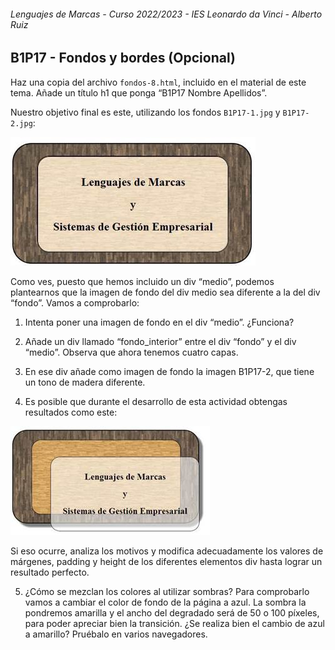 ###### *Lenguajes de Marcas - Curso 2022/2023 - IES Leonardo da Vinci - Alberto Ruiz*
## B1P17 - Fondos y bordes (Opcional)

Haz una copia del archivo `fondos-8.html`, incluido en el material de este tema.  Añade un título h1 que ponga “B1P17 Nombre Apellidos”.

Nuestro objetivo final es este, utilizando los fondos `B1P17-1.jpg` y `B1P17-2.jpg`:

![img](B1P17-Fondos%20y%20bordes-1.jpg)

 Como ves, puesto que hemos incluido un div “medio”, podemos plantearnos que la imagen de fondo del div medio sea diferente a la del div “fondo”. Vamos a comprobarlo:

1. Intenta poner una imagen de fondo en el div “medio”. ¿Funciona?

2. Añade un div llamado “fondo_interior” entre el div “fondo” y el div “medio”. Observa que ahora tenemos cuatro capas. 

3. En ese div añade como imagen de fondo la imagen B1P17-2, que tiene un tono de madera diferente. 

4. Es posible que durante el desarrollo de esta actividad obtengas resultados como este:

![img](B1P17-Fondos%20y%20bordes-2.jpg)

 Si eso ocurre, analiza los motivos y modifica adecuadamente los valores de márgenes, padding y height de los diferentes elementos div hasta lograr un resultado perfecto.

5. ¿Cómo se mezclan los colores al utilizar sombras? Para comprobarlo vamos a cambiar el color de fondo de la página a azul. La sombra la pondremos amarilla y el ancho del degradado será de 50 o 100 píxeles, para poder apreciar bien la transición. ¿Se realiza bien el cambio de azul a amarillo? Pruébalo en varios navegadores.